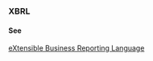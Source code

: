 ### XBRL

<h4>See</h4><p><a href="extensible-business-reporting-language">eXtensible Business Reporting Language</a></p>